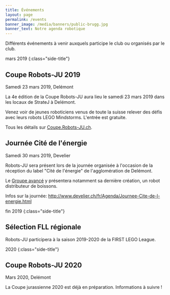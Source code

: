 ```yaml
---
title: Événements
layout: page
permalink: /events
banner_image: /media/banners/public-brugg.jpg
banner_text: Notre agenda robotique
---
```


Différents événements à venir auxquels participe le club ou organisés par le club.

mars 2019
{:class="side-title"}

## Coupe Robots-JU 2019

<i class="fa fa-calendar"></i> Samedi 23 mars 2019, Delémont

La 4e édition de la Coupe Robots-JU aura lieu le samedi 23 mars 2019 dans les locaux de StrateJ à Delémont.

Venez voir de jeunes roboticiens venus de toute la suisse relever des défis avec leurs robots LEGO Mindstorms.
L'entrée est gratuite.

Tous les détails sur [Coupe.Robots-JU.ch](https://coupe.robots-ju.ch/).

## Journée Cité de l'énergie

<i class="fa fa-calendar"></i> Samedi 30 mars 2019, Develier

Robots-JU sera présent lors de la journée organisée à l'occasion de la réception du label "Cité de l'énergie" de l'agglomération de Delémont.

Le [Groupe avancé](/ateliers-avances) y présentera notamment sa dernière création, un robot distributeur de boissons.

Infos sur la journée: <http://www.develier.ch/fr/Agenda/Journee-Cite-de-l-energie.html>

<div class="events-later"></div>

fin 2019
{:class="side-title"}

## Sélection FLL régionale

Robots-JU participera à la saison 2019-2020 de la FIRST LEGO League.

2020
{:class="side-title"}

## Coupe Robots-JU 2020

<i class="fa fa-calendar"></i> Mars 2020, Delémont

La Coupe jurassienne 2020 est déjà en préparation. Informations à suivre !
